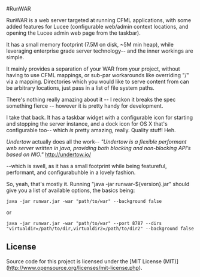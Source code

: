 #RunWAR

RunWAR is a web server targeted at running CFML applications, with some added 
features for Lucee (configurable web/admin context locations, and opening the
Lucee admin web page from the taskbar).

It has a small memory footprint (7.5M on disk, ~5M min heap), while leveraging
enterprise grade server technology-- and the inner workings are simple.

It mainly provides a separation of your WAR from your project, without having 
to use CFML mappings, or sub-par workarounds like overriding "/" via a mapping.
Directories which you would like to serve content from can be arbitrary
locations, just pass in a list of file system paths.

There's nothing really amazing about it -- I reckon it breaks the spec
something fierce -- however it is pretty handy for development.

I take that back.  It has a taskbar widget with a configurable icon for starting
and stopping the server instance, and a dock icon for OS X that's configurable 
too-- which _is_ pretty amazing, really.  Quality stuff!  Heh.

*Undertow* actually does all the work-- _"Undertow is a flexible performant
web server written in java, providing both blocking and non-blocking API’s 
based on NIO."_ http://undertow.io/

--which is swell, as it has a small footprint while being featureful,
performant, and configurabuhble in a lovely fashion.

So, yeah, that's mostly it.  Running "java -jar runwar-${version}.jar"
should give you a list of available options, the basics being:

`java -jar runwar.jar -war "path/to/war" --background false`

or

`java -jar runwar.jar -war "path/to/war" --port 8787 --dirs "virtualdir=/path/to/dir,virtualdir2=/path/to/dir2" --background false`


## License

Source code for this project is licensed under the [MIT License (MIT)] (http://www.opensource.org/licenses/mit-license.php).

